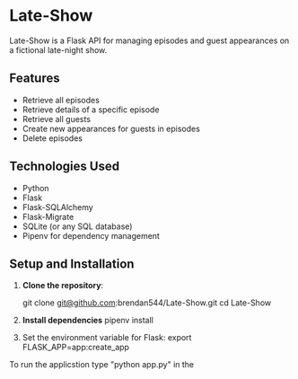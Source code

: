 # Late-Show
Late-Show is a Flask API for managing episodes and guest appearances on a fictional late-night show.

## Features
- Retrieve all episodes
- Retrieve details of a specific episode
- Retrieve all guests
- Create new appearances for guests in episodes
- Delete episodes

## Technologies Used
- Python
- Flask
- Flask-SQLAlchemy
- Flask-Migrate
- SQLite (or any SQL database)
- Pipenv for dependency management

## Setup and Installation
1. **Clone the repository**:
   
   git clone git@github.com:brendan544/Late-Show.git
   cd Late-Show

2. **Install dependencies**
     pipenv install

3. Set the environment variable for Flask:
         export FLASK_APP=app:create_app
  
  To run the applicstion type "python app.py" in the 
